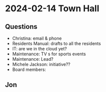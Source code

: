 # 2024-02-14 Town Hall

## Questions

* Christina: email & phone
* Residents Manual: drafts to all the residents
* IT: are we in the cloud yet?
* Maintenance: TV s for sports events
* Maintenance: Lead?
* Michele Jackson: initiative??
* Board members:

## Jon 
